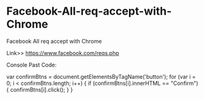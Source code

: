 # Facebook-All-req-accept-with-Chrome


Facebook All req accept with Chrome

Link>> https://www.facebook.com/reqs.php

Console
Past Code: 

var confirmBtns = document.getElementsByTagName('button');
for (var i = 0; i < confirmBtns.length; i++) {
if (confirmBtns[i].innerHTML == "Confirm") {
confirmBtns[i].click();
}
}
